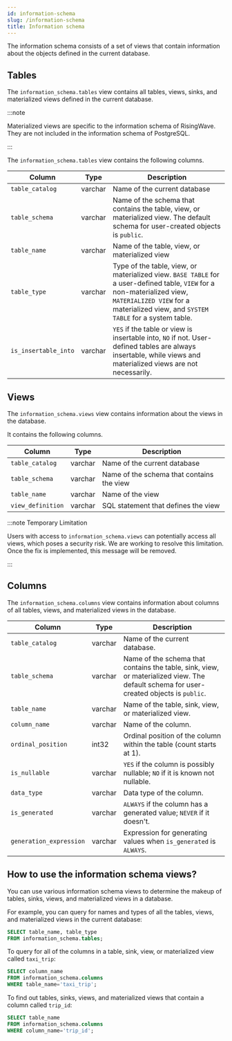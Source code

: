 ```yaml
---
id: information-schema
slug: /information-schema
title: Information schema
---
```

<head>
  <link rel="canonical" href="https://docs.risingwave.com/docs/current/information-schema/" />
</head>

The information schema consists of a set of views that contain information about the objects defined in the current database.

## Tables

The  `information_schema.tables` view contains all tables, views, sinks, and materialized views defined in the current database.

:::note

Materialized views are specific to the information schema of RisingWave. They are not included in the information schema of PostgreSQL.

:::

The `information_schema.tables` view contains the following columns.

|Column|Type|Description|
|---|---|---|
|`table_catalog`|varchar|Name of the current database |
|`table_schema` |varchar| Name of the schema that contains the table, view, or materialized view. The default schema for user-created objects is `public`.|
|`table_name` | varchar|Name of the table, view, or materialized view|
|`table_type` | varchar| Type of the table, view, or materialized view. `BASE TABLE` for a user-defined table, `VIEW` for a non-materialized view, `MATERIALIZED VIEW` for a materialized view, and `SYSTEM TABLE` for a system table.|
|`is_insertable_into`|varchar|`YES` if the table or view is insertable into, `NO` if not. User-defined tables are always insertable, while views and materialized views are not necessarily.|

## Views

The `information_schema.views` view contains information about the views in the database.

It contains the following columns.

|Column|Type|Description|
|---|---|---|
|`table_catalog`| varchar | Name of the current database |
|`table_schema`| varchar | Name of the schema that contains the view |
|`table_name` | varchar | Name of the view |
|`view_definition` | varchar | SQL statement that defines the view |

:::note Temporary Limitation

Users with access to `information_schema.views` can potentially access all views, which poses a security risk. We are working to resolve this limitation. Once the fix is implemented, this message will be removed.

:::

## Columns

The `information_schema.columns` view contains information about columns of all tables, views, and materialized views in the database.

|Column|Type|Description|
|---|---|---|
|`table_catalog`|varchar| Name of the current database.|
|`table_schema` |varchar| Name of the schema that contains the table, sink, view, or materialized view. The default schema for user-created objects is `public`.|
|`table_name` | varchar| Name of the table, sink, view, or materialized view.|
|`column_name` | varchar| Name of the column.|
|`ordinal_position`|int32| Ordinal position of the column within the table (count starts at 1).|
|`is_nullable` | varchar| `YES` if the column is possibly nullable; `NO` if it is known not nullable.|
|`data_type` | varchar| Data type of the column.|
|`is_generated` | varchar| `ALWAYS` if the column has a generated value; `NEVER` if it doesn't.|
|`generation_expression` | varchar| Expression for generating values when `is_generated` is `ALWAYS`.|

## How to use the information schema views?

You can use various information schema views to determine the makeup of tables, sinks, views, and materialized views in a database.

For example, you can query for names and types of all the tables, views, and materialized views in the current database:

```sql
SELECT table_name, table_type
FROM information_schema.tables;
```

To query for all of the columns in a table, sink, view, or materialized view called `taxi_trip`:

```sql
SELECT column_name
FROM information_schema.columns
WHERE table_name='taxi_trip';
```

To find out tables, sinks, views, and materialized views that contain a column called `trip_id`:

```sql
SELECT table_name
FROM information_schema.columns
WHERE column_name='trip_id';
```
